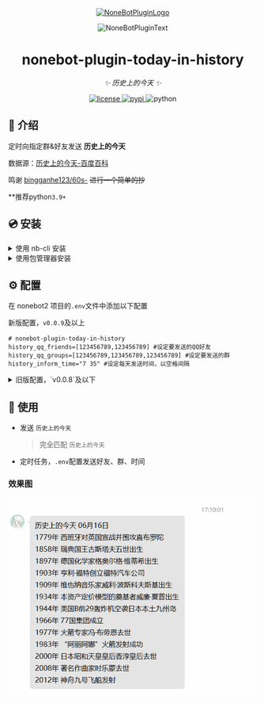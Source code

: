<div align="center">
  <a href="https://v2.nonebot.dev/store"><img src="https://github.com/A-kirami/nonebot-plugin-template/blob/resources/nbp_logo.png" width="180" height="180" alt="NoneBotPluginLogo"></a>
  <br>
  <p><img src="https://github.com/A-kirami/nonebot-plugin-template/blob/resources/NoneBotPlugin.svg" width="240" alt="NoneBotPluginText"></p>
</div>

<div align="center">

# nonebot-plugin-today-in-history

_✨ 历史上的今天 ✨_


<a href="./LICENSE">
    <img src="https://img.shields.io/github/license/AquamarineCyan/nonebot-plugin-today-in-history.svg" alt="license">
</a>
<a href="https://pypi.python.org/pypi/nonebot-plugin-today-in-history">
    <img src="https://img.shields.io/pypi/v/nonebot-plugin-today-in-history.svg" alt="pypi">
</a>
<img src="https://img.shields.io/badge/python-3.9+-blue.svg" alt="python">

</div>

## 📖 介绍

定时向指定群&好友发送  **历史上的今天**

数据源：[历史上的今天-百度百科](https://baike.baidu.com/calendar/)

鸣谢 [bingganhe123/60s-](https://github.com/bingganhe123/60s-) ~~进行一个简单的抄~~

**推荐python`3.9+`

## 💿 安装

<details>
<summary>使用 nb-cli 安装</summary>
在 nonebot2 项目的根目录下打开命令行, 输入以下指令即可安装

    nb plugin install nonebot-plugin-today-in-history

</details>

<details>
<summary>使用包管理器安装</summary>
在 nonebot2 项目的插件目录下, 打开命令行, 根据你使用的包管理器, 输入相应的安装命令

    pip install nonebot-plugin-today-in-history


打开 nonebot2 项目根目录下的 `pyproject.toml` 文件, 在 `[tool.nonebot]` 部分追加写入

    plugins = ["nonebot_plugin_today_in_history"]

</details>



## ⚙️ 配置

在 nonebot2 项目的`.env`文件中添加以下配置

新版配置，`v0.0.9`及以上

```
# nonebot-plugin-today-in-history
history_qq_friends=[123456789,123456789] #设定要发送的QQ好友
history_qq_groups=[123456789,123456789,123456789] #设定要发送的群
history_inform_time="7 35" #设定每天发送时间，以空格间隔
```
<details>
<summary>旧版配置，`v0.0.8`及以下</summary>

```
#nonebot-plugin-today-in-history
history_qq_friends=[12345678910] #设定要发送的QQ好友
history_qq_groups=[123456789,123456789,123456789] #设定要发送的群
history_inform_time=[{"HOUR":9,"MINUTE":1}] #在输入时间的时候 不要 以0开头如{"HOUR":06,"MINUTE":08}是错误的
```
</details>



## 🎉 使用

- 发送 `历史上的今天`

    > 完全匹配 `历史上的今天`

- 定时任务，`.env`配置发送好友、群、时间

### 效果图

![img.png](img.png)
